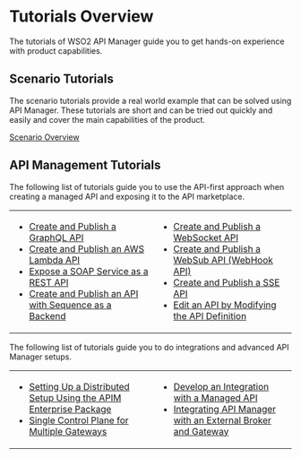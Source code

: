 # Tutorials Overview

The tutorials of WSO2 API Manager guide you to get hands-on experience with product capabilities.

## Scenario Tutorials

The scenario tutorials provide a real world example that can be solved using API Manager. These tutorials are short and can be tried out quickly and easily and cover the main capabilities of the product.

[Scenario Overview]({{base_path}}/tutorials/scenarios/scenario-overview)

## API Management Tutorials

The following list of tutorials guide you to use the API-first approach when creating a managed API and exposing it to the API marketplace.

<table>
    <tr>
        <td>
            <ul>
                <li><a href="{{base_path}}/tutorials/create-and-publish-a-graphql-api">Create and Publish a GraphQL API<a></li>
                <li><a href="{{base_path}}/tutorials/create-and-publish-awslambda-api">Create and Publish an AWS Lambda API<a></li>
                <li><a href="{{base_path}}/tutorials/expose-a-soap-service-as-a-rest-api">Expose a SOAP Service as a REST API<a></li>
                <li><a href="{{base_path}}/tutorials/create-and-publish-a-sequencebackend-api">Create and Publish an API with Sequence as a Backend<a></li>
            </ul>
        </td>
        <td>
            <ul>
                <li><a href="{{base_path}}/tutorials/streaming-api/create-and-publish-websocket-api">Create and Publish a WebSocket API<a></li>
                <li><a href="{{base_path}}/tutorials/streaming-api/create-and-publish-websub-api">Create and Publish a WebSub API (WebHook API)<a></li>
                <li><a href="{{base_path}}/tutorials/streaming-api/create-and-publish-sse-api">Create and Publish a SSE API<a></li>
                <li><a href="{{base_path}}/tutorials/edit-an-api-by-modifyng-the-api-definition">Edit an API by Modifying the API Definition<a></li>
            </ul>
        </td>
    </tr>
</table>

The following list of tutorials guide you to do integrations and advanced API Manager setups.

<table>
    <tr>
        <td>
            <ul>
                <li><a href="{{base_path}}/tutorials/create-distributed-setup-using-the-enterprise-package">Setting Up a Distributed Setup Using the APIM Enterprise Package<a></li>
                <li><a href="{{base_path}}/tutorials/single-control-plane-for-multiple-gateways">Single Control Plane for Multiple Gateways<a></li>
            </ul>
        </td>
        <td>
            <ul>
                <li><a href="{{base_path}}/tutorials/develop-an-integration-with-a-managed-api">Develop an Integration with a Managed API<a></li>
                <li><a href="{{base_path}}/tutorials/integrating-with-solace">Integrating API Manager with an External Broker and Gateway<a></li>
            </ul>
        </td>
    </tr>
</table>
